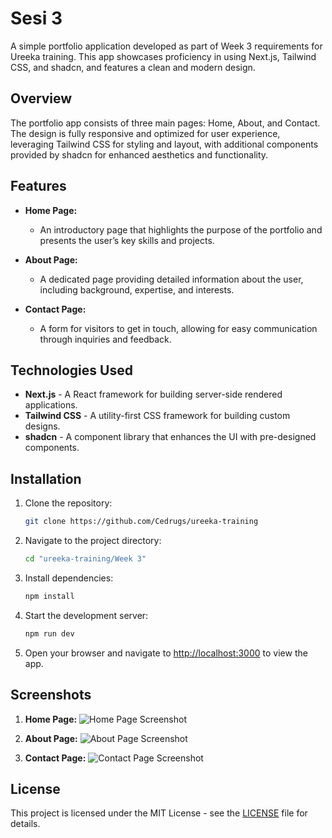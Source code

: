 # Sesi 3

A simple portfolio application developed as part of Week 3 requirements for Ureeka training. This app showcases proficiency in using Next.js, Tailwind CSS, and shadcn, and features a clean and modern design.

## Overview

The portfolio app consists of three main pages: Home, About, and Contact. The design is fully responsive and optimized for user experience, leveraging Tailwind CSS for styling and layout, with additional components provided by shadcn for enhanced aesthetics and functionality.

## Features

- **Home Page:** 
  - An introductory page that highlights the purpose of the portfolio and presents the user’s key skills and projects.
  
- **About Page:** 
  - A dedicated page providing detailed information about the user, including background, expertise, and interests.
  
- **Contact Page:** 
  - A form for visitors to get in touch, allowing for easy communication through inquiries and feedback.

## Technologies Used

- **Next.js** - A React framework for building server-side rendered applications.
- **Tailwind CSS** - A utility-first CSS framework for building custom designs.
- **shadcn** - A component library that enhances the UI with pre-designed components.

## Installation

1. Clone the repository:
   ```bash
   git clone https://github.com/Cedrugs/ureeka-training
   ```

2. Navigate to the project directory:
   ```bash
   cd "ureeka-training/Week 3"
   ```

3. Install dependencies:
   ```bash
   npm install
   ```

4. Start the development server:
   ```bash
   npm run dev
   ```

5. Open your browser and navigate to [http://localhost:3000](http://localhost:3000) to view the app.

## Screenshots

1. **Home Page:**
   ![Home Page Screenshot](https://cdn-gcs.samuelcedric.com/ureeka-training/Sesi%203/home_page.png)

2. **About Page:**
   ![About Page Screenshot](https://cdn-gcs.samuelcedric.com/ureeka-training/Sesi%203/about_page.png)

3. **Contact Page:**
   ![Contact Page Screenshot](https://cdn-gcs.samuelcedric.com/ureeka-training/Sesi%203/contact.png)

## License

This project is licensed under the MIT License - see the [LICENSE](LICENSE) file for details.
